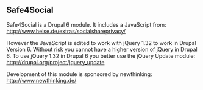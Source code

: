 Safe4Social
-----------

Safe4Social is a Drupal 6 module. 
It includes a JavaScript from: 
http://www.heise.de/extras/socialshareprivacy/

However the JavaScript is edited to work with jQuery 1.32 to work in Drupal Version 6.
Without risk you cannot have a higher version of jQuery in Drupal 6. 
To use jQuery 1.32 in Drupal 6 you better use the jQuery Update module: 
http://drupal.org/project/jquery_update

Development of this module is sponsored by newthinking:
http://www.newthinking.de/
